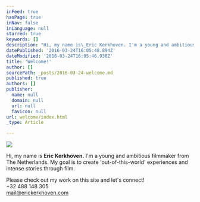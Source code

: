 ```yaml
---
inFeed: true
hasPage: true
inNav: false
inLanguage: null
starred: true
keywords: []
description: "Hi, my name is\_Eric Kerkhoven. I'm a young and ambitious filmmaker from The Netherlands. My goal is to create 'out-of-this-world' experiences and intense stories through film."
datePublished: '2016-03-24T16:05:48.894Z'
dateModified: '2016-03-24T16:05:46.938Z'
title: 'Welcome!'
author: []
sourcePath: _posts/2016-03-24-welcome.md
published: true
authors: []
publisher:
  name: null
  domain: null
  url: null
  favicon: null
url: welcome/index.html
_type: Article

---
```

![](https://the-grid-user-content.s3-us-west-2.amazonaws.com/b4e70cdb-4e19-4325-ba75-eaf207c46dff.jpg)

Hi, my name is **Eric Kerkhoven.** I'm a young and ambitious filmmaker from The Netherlands. My goal is to create 'out-of-this-world' experiences and intense stories through film.

Please check out my work on this site and let's connect!  
+32 488 148 305  
mail@erickerkhoven.com